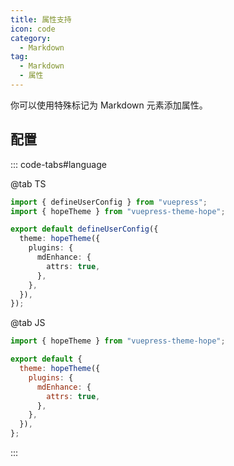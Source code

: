 ```yaml
---
title: 属性支持
icon: code
category:
  - Markdown
tag:
  - Markdown
  - 属性
---
```


你可以使用特殊标记为 Markdown 元素添加属性。

<!-- more -->

## 配置

::: code-tabs#language

@tab TS

```ts {8} title=".vuepress/config.ts"
import { defineUserConfig } from "vuepress";
import { hopeTheme } from "vuepress-theme-hope";

export default defineUserConfig({
  theme: hopeTheme({
    plugins: {
      mdEnhance: {
        attrs: true,
      },
    },
  }),
});
```

@tab JS

```js {8} title=".vuepress/config.js"
import { hopeTheme } from "vuepress-theme-hope";

export default {
  theme: hopeTheme({
    plugins: {
      mdEnhance: {
        attrs: true,
      },
    },
  }),
};
```

:::

<!-- @include: @md-enhance/zh/guide/stylize/attrs.md#after -->
